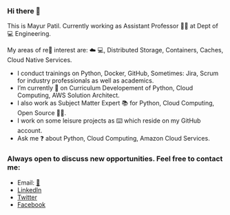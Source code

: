 ### Hi there 👋

<!--
**ramlaxman/ramlaxman** is a ✨ _special_ ✨ repository because its `README.md` (this file) appears on your GitHub profile.
Emoji Link: https://github-emoji-list.herokuapp.com/

Here are some ideas to get you started:
-->

This is Mayur Patil. Currently working as Assistant Professor :man_teacher: at Dept of :computer: Engineering. 

My areas of re:flashlight: interest are: :cloud: :computer:, Distributed Storage, Containers, Caches, Cloud Native Services. 

- I conduct trainings on Python, Docker, GitHub,  Sometimes: Jira, Scrum for industry professionals as well as academics.
- I’m currently :hammer: on Curriculum Developement of Python, Cloud Computing, AWS Solution Architect.
- I also work as Subject Matter Expert :books: for Python, Cloud Computing, Open Source :man_technologist:.
- I work on some leisure projects as :keyboard: which reside on my GitHub account.
- Ask me :question: about Python, Cloud Computing, Amazon Cloud Services.

### Always open to discuss new opportunities. Feel free to contact me:

- Email: [:email:](mailto:ram.nath241089@gmail.com)
- [LinkedIn](https://www.linkedin.com/in/mayurpatil7)
- [Twitter](https://twitter.com/RamMayur)
- [Facebook](https://www.facebook.com/RamMayur)
